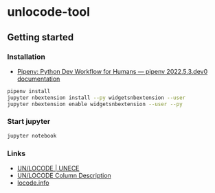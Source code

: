 # unlocode-tool

## Getting started

### Installation

- [Pipenv: Python Dev Workflow for Humans — pipenv 2022.5.3.dev0 documentation](https://pipenv.pypa.io/en/latest/)

```bash
pipenv install
jupyter nbextension install --py widgetsnbextension --user
jupyter nbextension enable widgetsnbextension --user --py
```

### Start jupyter

```bash
jupyter notebook
```

### Links

- [UN/LOCODE | UNECE](https://unece.org/trade/uncefact/unlocode)
- [UN/LOCODE Column Description](https://service.unece.org/trade/locode/Service/LocodeColumn.htm#Function)
- [locode.info](https://locode.info)
